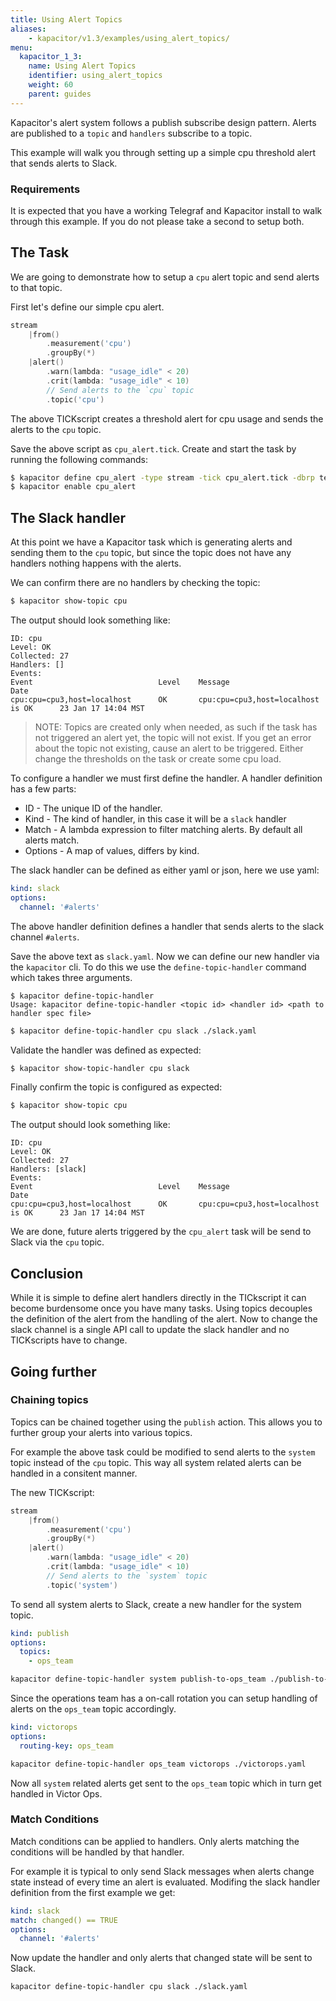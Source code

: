 ```yaml
---
title: Using Alert Topics
aliases:
    - kapacitor/v1.3/examples/using_alert_topics/
menu:
  kapacitor_1_3:
    name: Using Alert Topics
    identifier: using_alert_topics
    weight: 60
    parent: guides
---
```


Kapacitor's alert system follows a publish subscribe design pattern.
Alerts are published to a `topic` and `handlers` subscribe to a topic.

This example will walk you through setting up a simple cpu threshold alert that sends alerts to Slack.

### Requirements

It is expected that you have a working Telegraf and Kapacitor install to walk through this example.
If you do not please take a second to setup both.


## The Task

We are going to demonstrate how to setup a `cpu` alert topic and send alerts to that topic.

First let's define our simple cpu alert.

```go
stream
    |from()
        .measurement('cpu')
        .groupBy(*)
    |alert()
        .warn(lambda: "usage_idle" < 20)
        .crit(lambda: "usage_idle" < 10)
        // Send alerts to the `cpu` topic
        .topic('cpu')
```

The above TICKscript creates a threshold alert for cpu usage and sends the alerts to the `cpu` topic.

Save the above script as `cpu_alert.tick`.
Create and start the task by running the following commands:

```sh
$ kapacitor define cpu_alert -type stream -tick cpu_alert.tick -dbrp telegraf.autogen
$ kapacitor enable cpu_alert
```

## The Slack handler

At this point we have a Kapacitor task which is generating alerts and sending them to the `cpu` topic, but since the topic does not have any handlers nothing happens with the alerts.

We can confirm there are no handlers by checking the topic:

```sh
$ kapacitor show-topic cpu
```

The output should look something like:

```
ID: cpu
Level: OK
Collected: 27
Handlers: []
Events:
Event                            Level    Message                                Date
cpu:cpu=cpu3,host=localhost      OK       cpu:cpu=cpu3,host=localhost is OK      23 Jan 17 14:04 MST
```

>NOTE: Topics are created only when needed, as such if the task has not triggered an alert yet, the topic will not exist.
If you get an error about the topic not existing, cause an alert to be triggered.
Either change the thresholds on the task or create some cpu load.

To configure a handler we must first define the handler.
A handler definition has a few parts:

* ID - The unique ID of the handler.
* Kind - The kind of handler, in this case it will be a `slack` handler
* Match - A lambda expression to filter matching alerts. By default all alerts match.
* Options - A map of values, differs by kind.

The slack handler can be defined as either yaml or json, here we use yaml:

```yaml
kind: slack
options:
  channel: '#alerts'
```

The above handler definition defines a handler that sends alerts to the slack channel `#alerts`.

Save the above text as `slack.yaml`.
Now we can define our new handler via the `kapacitor` cli.
To do this we use the `define-topic-handler` command which takes three arguments.

```
$ kapacitor define-topic-handler
Usage: kapacitor define-topic-handler <topic id> <handler id> <path to handler spec file>
```

```sh
$ kapacitor define-topic-handler cpu slack ./slack.yaml
```

Validate the handler was defined as expected:

```sh
$ kapacitor show-topic-handler cpu slack
```

Finally confirm the topic is configured as expected:

```sh
$ kapacitor show-topic cpu
```

The output should look something like:

```
ID: cpu
Level: OK
Collected: 27
Handlers: [slack]
Events:
Event                            Level    Message                                Date
cpu:cpu=cpu3,host=localhost      OK       cpu:cpu=cpu3,host=localhost is OK      23 Jan 17 14:04 MST
```

We are done, future alerts triggered by the `cpu_alert` task will be send to Slack via the `cpu` topic.

## Conclusion

While it is simple to define alert handlers directly in the TICkscript it can become burdensome once you have many tasks.
Using topics decouples the definition of the alert from the handling of the alert.
Now to change the slack channel is a single API call to update the slack handler and no TICKscripts have to change.

## Going further

### Chaining topics

Topics can be chained together using the `publish` action.
This allows you to further group your alerts into various topics.

For example the above task could be modified to send alerts to the `system` topic instead of the `cpu` topic.
This way all system related alerts can be handled in a consitent manner.

The new TICKscript:

```go
stream
    |from()
        .measurement('cpu')
        .groupBy(*)
    |alert()
        .warn(lambda: "usage_idle" < 20)
        .crit(lambda: "usage_idle" < 10)
        // Send alerts to the `system` topic
        .topic('system')
```

To send all system alerts to Slack, create a new handler for the system topic.

```yaml
kind: publish
options:
  topics:
    - ops_team
```

```sh
kapacitor define-topic-handler system publish-to-ops_team ./publish-to-ops_team.yaml
```

Since the operations team has a on-call rotation you can setup handling of alerts on the `ops_team` topic accordingly.


```yaml
kind: victorops
options:
  routing-key: ops_team
```

```sh
kapacitor define-topic-handler ops_team victorops ./victorops.yaml
```

Now all `system` related alerts get sent to the `ops_team` topic which in turn get handled in Victor Ops.

### Match Conditions

Match conditions can be applied to handlers.
Only alerts matching the conditions will be handled by that handler.

For example it is typical to only send Slack messages when alerts change state instead of every time an alert is evaluated.
Modifing the slack handler definition from the first example we get:

```yaml
kind: slack
match: changed() == TRUE
options:
  channel: '#alerts'
```


Now update the handler and only alerts that changed state will be sent to Slack.

```
kapacitor define-topic-handler cpu slack ./slack.yaml
```


